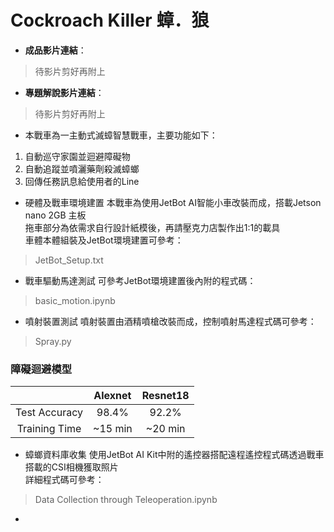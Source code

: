 # Cockroach Killer 蟑．狼

* **成品影片連結**：
> 待影片剪好再附上

* **專題解說影片連結**：
> 待影片剪好再附上

* 本戰車為一主動式滅蟑智慧戰車，主要功能如下：
1. 自動巡守家園並迴避障礙物
2. 自動追蹤並噴灑藥劑殺滅蟑螂
2. 回傳任務訊息給使用者的Line

* 硬體及戰車環境建置
本戰車為使用JetBot AI智能小車改裝而成，搭載Jetson nano 2GB 主板\
拖車部分為依需求自行設計紙模後，再請壓克力店製作出1:1的載具\
車體本體組裝及JetBot環境建置可參考：
> JetBot_Setup.txt

* 戰車驅動馬達測試
可參考JetBot環境建置後內附的程式碼：
> basic_motion.ipynb

* 噴射裝置測試
噴射裝置由酒精噴槍改裝而成，控制噴射馬達程式碼可參考：
> Spray.py

### 障礙迴避模型
|               |      Alexnet      |       Resnet18       |
|:-------------:|:-----------------:|:--------------------:|
| Test Accuracy |       98.4%       |         92.2%        |
| Training Time |      ~15 min      |        ~20 min       | 


* 蟑螂資料庫收集
使用JetBot AI Kit中附的遙控器搭配遠程遙控程式碼透過戰車搭載的CSI相機獲取照片\
詳細程式碼可參考：
> Data Collection through Teleoperation.ipynb

* 



